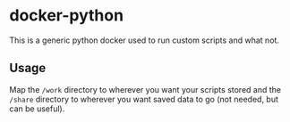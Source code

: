 # docker-python

This is a generic python docker used to run custom scripts and what not.

## Usage

Map the `/work` directory to wherever you want your scripts stored and the `/share` directory to wherever you want saved data to go (not needed, but can be useful).
